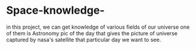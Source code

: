 # Space-knowledge-
in this project, we can get knowledge of various fields of our universe 
one of them is Astronomy pic of the day that gives the picture of universe captured by nasa's satellite that particular day we want to see.
